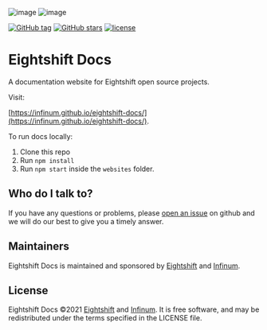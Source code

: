 ![image](https://user-images.githubusercontent.com/77000136/146529640-fb4a0dc8-af62-4249-ae05-fa3286b46a22.png#gh-light-mode-only)
![image](https://user-images.githubusercontent.com/77000136/146529660-5a68acb5-e6a3-4634-8603-5c03e52779ea.png#gh-dark-mode-only)

[![GitHub tag](https://img.shields.io/github/tag/infinum/eightshift-docs.svg?style=for-the-badge)](https://github.com/infinum/eightshift-docs)
[![GitHub stars](https://img.shields.io/github/stars/infinum/eightshift-docs.svg?style=for-the-badge&label=Stars)](https://github.com/infinum/eightshift-docs/)
[![license](https://img.shields.io/github/license/infinum/eightshift-docs.svg?style=for-the-badge)](https://github.com/infinum/eightshift-docs)

# Eightshift Docs

A documentation website for Eightshift open source projects.

Visit:

[https://infinum.github.io/eightshift-docs/](https://infinum.github.io/eightshift-docs/).

To run docs locally:

1. Clone this repo
2. Run `npm install`
3. Run `npm start` inside the `websites` folder.

## Who do I talk to?

If you have any questions or problems, please [open an issue](https://github.com/infinum/eightshift-docs/issues) on github and we will do our best to give you a timely answer.

## Maintainers
Eightshift Docs is maintained and sponsored by
[Eightshift](https://eightshift.com) and [Infinum](https://infinum.com).

## License
Eightshift Docs &copy;2021 [Eightshift](https://eightshift.com) and [Infinum](https://infinum.com). It is free software, and may be redistributed under the terms specified in the LICENSE file.
